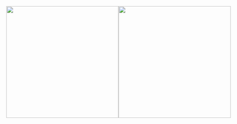 <div style="display:flex;flex-wrap:nowrap;justify:center;align-content:center;" style="display:block;">
  <img style="width:300;" src="https://raw.githubusercontent.com/mofengfs/mofengfs/main/assets/giphy.gif" />
  <img style="width:300" src="https://raw.githubusercontent.com/mofengfs/mofengfs/main/assets/giphy.gif" />
</div>
